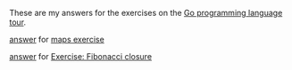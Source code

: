 These are my answers for the exercises on the [Go programming language tour](http://tour.golang.org/).

[answer](exercise/maps.go) for [maps exercise](http://tour.golang.org/moretypes/19)

[answer](exercise/fibonacci.go) for [Exercise: Fibonacci closure](http://tour.golang.org/moretypes/22)